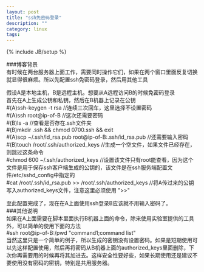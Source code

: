 ```yaml
---
layout: post
title: "ssh免密码登录"
description: ""
category: linux
tags: 
---
```

{% include JB/setup %}

###博客背景    
有时候在两台服务器上面工作，需要同时操作它们，如果在两个窗口里面反复切换就显得很麻烦。所以先配置ssh免密码登录，然后用其他工具  

假设A是本地主机，B是远程主机。想要从A远程访问B的时候免密码登录  
首先在A上生成公钥和私钥，然后在B机器上记录在公钥    
	#(A)ssh-keygen -t rsa //连续三次回车，这里选择不设置密码  
	#(A)ssh root@ip-of-B  //这次还需要密码  
	#(B)ls -a  //查看是否存在.ssh文件夹  
	#(B)mkdir .ssh && chmod 0700.ssh && exit   
	#(A)scp ~/.ssh/id_rsa.pub root@ip-of-B:.ssh/id_rsa.pub //还需要输入密码  
	#(B)touch /root/.ssh/authorized_keys  //生成一个空文件，如果文件已经存在，则跳过这条命令  
	#chmod 600 ~/.ssh/authorized_keys  //设置该文件只有root能查看，因为这个文件是用于保存ssh客户端生成的公钥的，该文件是在ssh服务端配置文件/etc/sshd_config中指定的  
	#cat /root/.ssh/id_rsa.pub >> /root/.ssh/authorized_keys  //将A传过来的公钥写入authorized_keys文件，注意这里必须使用 ">>"  

至此配置完成了，现在在A上面使用ssh登录B应该就不用输入密码了。  
###其他说明  
如果在A上面需要在脚本里面执行B机器上面的命令，除来使用实验室提供的工具外，可以简单的使用下面的方法  
	#ssh root@ip-of-B:/pwd "command1;command list"  
当然这里只是一个简单的例子，所以生成的密钥没有设置密码。如果是短期使用可以先这样配置使用，然后再将密码从B机器上面的authorized_keys里面删除，下次你再需要用的时候再将其加进去。这样安全性要好些，如果长期使用还是建议不要使用没有密码的密钥，特别是共用服务器。  

